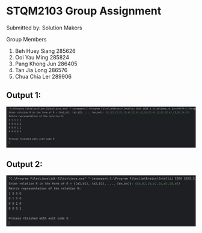 # STQM2103 Group Assignment

Submitted by: Solution Makers

Group Members
1. Beh Huey Siang 285626
2. Ooi Yau Ming 285824
3. Pang Khong Jun 286405
4. Tan Jia Long 286576
5. Chua Chia Ler 289906

## Output 1:
![Output 1](resources/output1.png)

## Output 2:
![Output 2](resources/output2.png)


